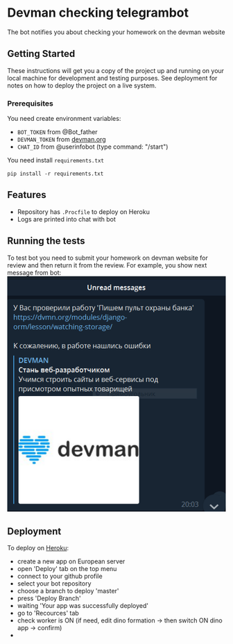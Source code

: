 # Devman checking telegrambot

The bot notifies you about checking your homework on the devman website

## Getting Started

These instructions will get you a copy of the project up and running on your local machine for development and testing purposes. See deployment for notes on how to deploy the project on a live system.

### Prerequisites

You need create environment variables:
- `BOT_TOKEN` from @Bot_father
- `DEVMAN_TOKEN` from [devman.org](https://devman.org)
- `CHAT_ID` from @userinfobot (type command: "/start")

You need install `requirements.txt`
```    
pip install -r requirements.txt
```

## Features

- Repository has `.Procfile` to deploy on Heroku
- Logs are printed into chat with bot

## Running the tests

To test bot you need to submit your homework on devman website for review and then return it from the review.
For example, you show next message from bot:
![](https://github.com/vip-v2a/devman-bot/blob/1a6fcefe5e4b6d95b49381ca7b3f4674679a0363/ext/fast_test.png)

## Deployment

To deploy on [Heroku](https://heroku.com/): 
- create a new app on European server
- open 'Deploy' tab on the top menu
- connect to your github profile
- select your bot repository
- choose a branch to deploy 'master' 
- press 'Deploy Branch'
- waiting 'Your app was successfully deployed'
- go to 'Recources' tab
- check worker is ON (if need, edit dino formation -> then switch ON dino app -> confirm)
-
